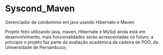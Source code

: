 # Syscond_Maven
Gerenciador de condominio em java usando Hibernate e Maven

Projeto feito utilizando java, maven, Hibernate e MySql ainda está em desenvolvimento, 
mais funcionalidades serão acrescentadas no futuro;
a principio o projeto faz parte da avaliação academica da cadeira de POO, da Universidade de Pernambuco;
